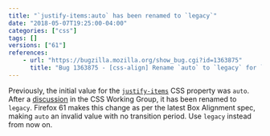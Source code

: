 ```yaml
---
title: "`justify-items:auto` has been renamed to `legacy`"
date: "2018-05-07T19:25:00-04:00"
categories: ["css"]
tags: []
versions: ["61"]
references:
    - url: "https://bugzilla.mozilla.org/show_bug.cgi?id=1363875"
      title: "Bug 1363875 - [css-align] Rename `auto` to `legacy` for `justify-items`"
---
```

Previously, the initial value for the [`justify-items`](https://developer.mozilla.org/docs/Web/CSS/justify-items) CSS property was `auto`. After a [discussion](https://github.com/w3c/csswg-drafts/issues/1318) in the CSS Working Group, it has been renamed to `legacy`. Firefox 61 makes this change as per the latest Box Alignment spec, making `auto` an invalid value with no transition period. Use `legacy` instead from now on.

